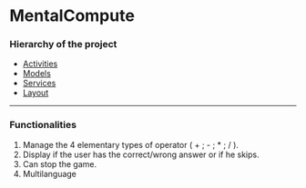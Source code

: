 # MentalCompute

### Hierarchy of the project
- [Activities](https://github.com/ThomasLtn/MentalCompute/tree/master/app/src/main/java/fr/tlottin/mentalcompute/activities)
- [Models](https://github.com/ThomasLtn/MentalCompute/tree/master/app/src/main/java/fr/tlottin/mentalcompute/models)
- [Services](https://github.com/ThomasLtn/MentalCompute/tree/master/app/src/main/java/fr/tlottin/mentalcompute/Services)
- [Layout](https://github.com/ThomasLtn/MentalCompute/tree/master/app/src/main/res/layout)

----------------------------

### Functionalities

1. Manage the 4 elementary types of operator ( + ; - ; * ; / ).
2. Display if the user has the correct/wrong answer or if he skips.
3. Can stop the game.
4. Multilanguage
